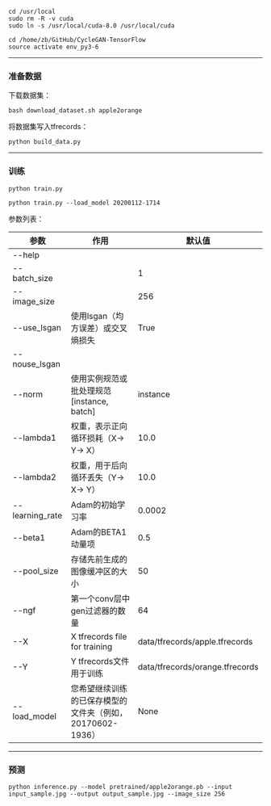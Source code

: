 ```
cd /usr/local
sudo rm -R -v cuda
sudo ln -s /usr/local/cuda-8.0 /usr/local/cuda

cd /home/zb/GitHub/CycleGAN-TensorFlow
source activate env_py3-6
```

---

### 准备数据

下载数据集：
```
bash download_dataset.sh apple2orange
```

将数据集写入tfrecords：
```
python build_data.py
```

---

### 训练
```
python train.py
```
```
python train.py --load_model 20200112-1714
```

参数列表：

|参数|作用|默认值|
|-|-|-|
|--help|
|--batch_size||1|
|--image_size||256|
|--use_lsgan|使用lsgan（均方误差）或交叉熵损失|True|
|--nouse_lsgan|||
|--norm|使用实例规范或批处理规范[instance, batch]|instance|
|--lambda1|权重，表示正向循环损耗（X-> Y-> X）|10.0|
|--lambda2|权重，用于后向循环丢失（Y-> X-> Y）|10.0|
|--learning_rate|Adam的初始学习率|0.0002|
|--beta1|Adam的BETA1动量项|0.5|
|--pool_size|存储先前生成的图像缓冲区的大小|50|
|--ngf|第一个conv层中gen过滤器的数量|64|
|--X|X tfrecords file for training|data/tfrecords/apple.tfrecords|
|--Y|Y tfrecords文件用于训练|data/tfrecords/orange.tfrecords|
|--load_model|您希望继续训练的已保存模型的文件夹（例如，20170602-1936）|None|

---

### 预测

```
python inference.py --model pretrained/apple2orange.pb --input input_sample.jpg --output output_sample.jpg --image_size 256
```